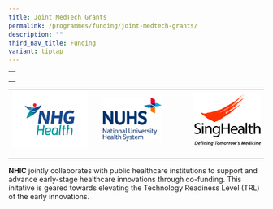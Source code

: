 ```yaml
---
title: Joint MedTech Grants
permalink: /programmes/funding/joint-medtech-grants/
description: ""
third_nav_title: Funding
variant: tiptap
---
```

<table style="minWidth: 25px">
<colgroup>
<col>
</colgroup>
<tbody>
<tr>
<td rowspan="1" colspan="1">
<p></p>
</td>
</tr>
</tbody>
</table>
<table style="minWidth: 75px">
<colgroup>
<col>
<col>
<col>
</colgroup>
<tbody>
<tr>
<td rowspan="1" colspan="1"><a class="isomer-image-wrapper" href="/funding/joint-medtech-grants/nhg/"><img style="width: 90%;" height="auto" width="100%" alt="" src="/images/NHG_Logo_Preferred_RGB_1.png"></a>
<p></p>
</td>
<td rowspan="1" colspan="1"><a class="isomer-image-wrapper" href="/funding/joint-medtech-grants/nuhs/"><img style="width: 70%;" height="auto" width="100%" src="/images/nuhslogo.png"></a>
<p></p>
</td>
<td rowspan="1" colspan="1"><a class="isomer-image-wrapper" href="/funding/joint-medtech-grants/singhealth/"><img style="width: 100%;" height="auto" width="100%" src="/images/sglogo.jpg"></a>
<p></p>
</td>
</tr>
</tbody>
</table>
<p><strong>NHIC</strong> jointly collaborates with public healthcare institutions
to support and advance early-stage healthcare innovations through co-funding.
This initative is geared towards elevating the Technology Readiness Level
(TRL) of the early innovations.</p>